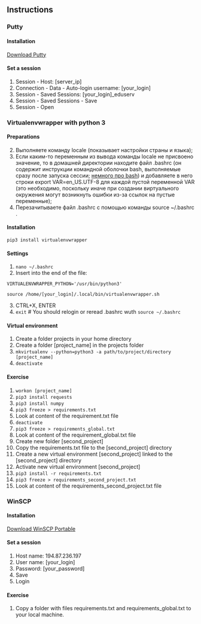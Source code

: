 ## Instructions

### Putty

#### Installation

[Download Putty](https://the.earth.li/~sgtatham/putty/latest/x86/putty.exe)

#### Set a session

1. Session - Host: [server_ip]
2. Connection - Data - Auto-login username: [your_login]
3. Session - Saved Sessions: [your_login]_eduserv
4. Session - Saved Sessions - Save
5. Session - Open

### Virtualenvwrapper with python 3
#### Preparations

2. Выполняете команду locale (показывает настройки страны и языка);
3. Если каким-то переменным из вывода команды locale не присвоено значение, то в домашней директории находите файл .bashrc (он содержит инструкции командной оболочки bash, выполняемые сразу после запуска сессии; [немного про bash](https://habrahabr.ru/post/47163/)) и добавляете в него строки export VAR=en_US.UTF-8 для каждой пустой переменной VAR (это необходимо, поскольку иначе при создании виртуального окружения могут возникнуть ошибки из-за ссылок на пустые переменные);
4. Перезачитываете файл .bashrc с помощью команды source ~/.bashrc .

#### Installation

`pip3 install virtualenvwrapper`

#### Settings

1. `nano ~/.bashrc`
2. Insert into the end of the file: 

  `VIRTUALENVWRAPPER_PYTHON='/usr/bin/python3'` 
  
  `source /home/[your_login]/.local/bin/virtualenvwrapper.sh`
  
3. CTRL+X, ENTER
4. `exit`  # You should relogin or reread .bashrc wuth `source ~/.bashrc`

#### Virtual environment

1. Create a folder projects in your home directory
2. Create a folder [project_name] in the projects folder
3. `mkvirtualenv --python=python3 -a path/to/project/directory [project_name]`
4. `deactivate`

#### Exercise

1. `workon [project_name]`
2. `pip3 install requests`
3. `pip3 install numpy`
4. `pip3 freeze > requirements.txt`
5. Look at content of the requirement.txt file
6. `deactivate`
7. `pip3 freeze > requirements_global.txt`
8. Look at content of the requirement_global.txt file
9. Create new folder [second_project]
10. Copy the requirements.txt file to the [second_project] directory 
11. Create a new virtual environment [second_project] linked to the [second_project] directory 
12. Activate new virtual environment [second_project]
13. `pip3 install -r requirements.txt`
14. `pip3 freeze > requirements_second_project.txt`
15. Look at content of the requirements_second_project.txt file


### WinSCP
#### Installation

[Download WinSCP Portable](https://winscp.net/download/WinSCP-5.9.2-Portable.zip)

#### Set a session

1. Host name: 194.87.236.197
2. User name: [your_login]
3. Password: [your_password]
4. Save
5. Login

#### Exercise

1. Copy a folder with files requirements.txt and requirements_global.txt to your local machine.
